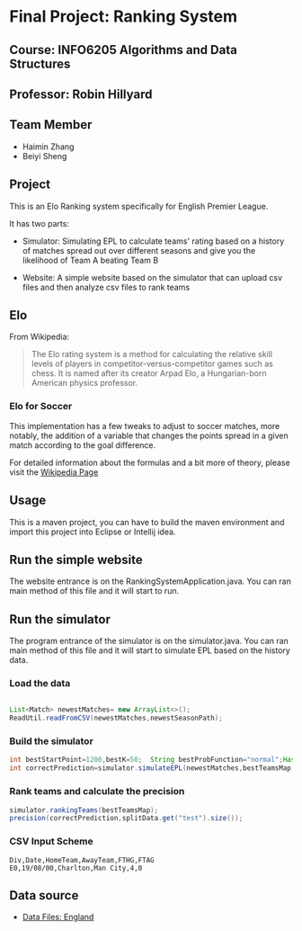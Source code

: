 # Final Project: Ranking System
## Course: INFO6205 Algorithms and Data Structures
## Professor: Robin Hillyard
## Team Member
- Haimin Zhang
- Beiyi Sheng

## Project
This is an Elo Ranking system specifically  for English Premier League. 

It has two parts:
- Simulator: Simulating EPL to calculate teams' rating  based on a history of matches spread out over different seasons and give you the likelihood of Team A beating Team B
   
 - Website: A simple website based on the simulator that can upload csv files and then analyze csv files to rank teams

## Elo
From Wikipedia:

> The Elo rating system is a method for calculating the relative skill levels of players in competitor-versus-competitor games such as chess. It is named after its creator Arpad Elo, a Hungarian-born American physics professor.
### Elo for Soccer
This implementation has a few tweaks to adjust to soccer matches, more notably, the addition of a variable that changes the points spread in a given match according to the goal difference.

For detailed information about the formulas and a bit more of theory, please visit the [Wikipedia Page](https://en.wikipedia.org/wiki/World_Football_Elo_Ratings)

## Usage
This is a maven project, you can have to build the maven environment and import this project into Eclipse or Intellij idea.

## Run the simple website
The website entrance  is on the RankingSystemApplication.java. You can ran main method of this file and it will start to run.

## Run the simulator
The program entrance of the simulator is on the simulator.java. You can ran main method of this file and it will start to simulate EPL based on the history data.


### Load the data
```Java

List<Match> newestMatches= new ArrayList<>();
ReadUtil.readFromCSV(newestMatches,newestSeasonPath);
```

### Build the simulator 
```Java
int bestStartPoint=1200,bestK=50;  String bestProbFunction="normal";HashMap<String, Team> bestTeamsMap  = new HashMap<>();
int correctPrediction=simulator.simulateEPL(newestMatches,bestTeamsMap,bestStartPoint,bestProbFunction,bestK);

```        

### Rank teams and calculate the precision

```Java
simulator.rankingTeams(bestTeamsMap);
precision(correctPrediction,splitData.get("test").size());
```    

### CSV Input Scheme
```
Div,Date,HomeTeam,AwayTeam,FTHG,FTAG
E0,19/08/00,Charlton,Man City,4,0
```

## Data source
- [Data Files: England](http://www.football-data.co.uk/englandm.php)
